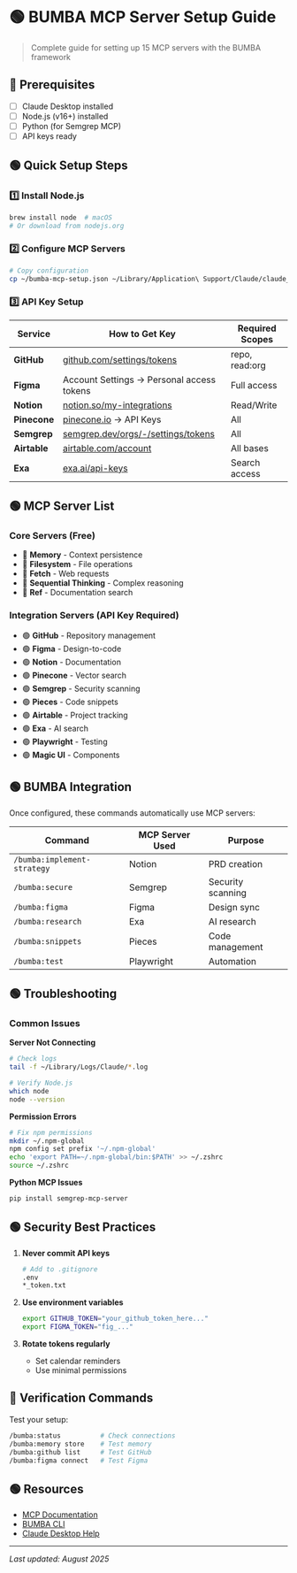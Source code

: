 # 🟢 BUMBA MCP Server Setup Guide

> Complete guide for setting up 15 MCP servers with the BUMBA framework

## 🏁 Prerequisites

- [ ] Claude Desktop installed
- [ ] Node.js (v16+) installed
- [ ] Python (for Semgrep MCP)
- [ ] API keys ready

## 🟢 Quick Setup Steps

### 1️⃣ Install Node.js
```bash
brew install node  # macOS
# Or download from nodejs.org
```

### 2️⃣ Configure MCP Servers
```bash
# Copy configuration
cp ~/bumba-mcp-setup.json ~/Library/Application\ Support/Claude/claude_desktop_config.json
```

### 3️⃣ API Key Setup

| Service | How to Get Key | Required Scopes |
|---------|---------------|-----------------|
| **GitHub** | [github.com/settings/tokens](https://github.com/settings/tokens) | repo, read:org |
| **Figma** | Account Settings → Personal access tokens | Full access |
| **Notion** | [notion.so/my-integrations](https://www.notion.so/my-integrations) | Read/Write |
| **Pinecone** | [pinecone.io](https://www.pinecone.io) → API Keys | All |
| **Semgrep** | [semgrep.dev/orgs/-/settings/tokens](https://semgrep.dev/orgs/-/settings/tokens) | All |
| **Airtable** | [airtable.com/account](https://airtable.com/account) | All bases |
| **Exa** | [exa.ai/api-keys](https://exa.ai/api-keys) | Search access |

## 🟢 MCP Server List

### Core Servers (Free)
- 🏁 **Memory** - Context persistence
- 🏁 **Filesystem** - File operations
- 🏁 **Fetch** - Web requests
- 🏁 **Sequential Thinking** - Complex reasoning
- 🏁 **Ref** - Documentation search

### Integration Servers (API Key Required)
- 🟢 **GitHub** - Repository management
- 🟢 **Figma** - Design-to-code
- 🟢 **Notion** - Documentation
- 🟢 **Pinecone** - Vector search
- 🟢 **Semgrep** - Security scanning
- 🟢 **Pieces** - Code snippets
- 🟢 **Airtable** - Project tracking
- 🟢 **Exa** - AI search
- 🟢 **Playwright** - Testing
- 🟢 **Magic UI** - Components

## 🟢 BUMBA Integration

Once configured, these commands automatically use MCP servers:

| Command | MCP Server Used | Purpose |
|---------|----------------|---------|
| `/bumba:implement-strategy` | Notion | PRD creation |
| `/bumba:secure` | Semgrep | Security scanning |
| `/bumba:figma` | Figma | Design sync |
| `/bumba:research` | Exa | AI research |
| `/bumba:snippets` | Pieces | Code management |
| `/bumba:test` | Playwright | Automation |

## 🟢 Troubleshooting

### Common Issues

**Server Not Connecting**
```bash
# Check logs
tail -f ~/Library/Logs/Claude/*.log

# Verify Node.js
which node
node --version
```

**Permission Errors**
```bash
# Fix npm permissions
mkdir ~/.npm-global
npm config set prefix '~/.npm-global'
echo 'export PATH=~/.npm-global/bin:$PATH' >> ~/.zshrc
source ~/.zshrc
```

**Python MCP Issues**
```bash
pip install semgrep-mcp-server
```

## 🟢 Security Best Practices

1. **Never commit API keys**
   ```bash
   # Add to .gitignore
   .env
   *_token.txt
   ```

2. **Use environment variables**
   ```bash
   export GITHUB_TOKEN="your_github_token_here..."
   export FIGMA_TOKEN="fig_..."
   ```

3. **Rotate tokens regularly**
   - Set calendar reminders
   - Use minimal permissions

## 🏁 Verification Commands

Test your setup:
```bash
/bumba:status          # Check connections
/bumba:memory store    # Test memory
/bumba:github list     # Test GitHub
/bumba:figma connect   # Test Figma
```

## 🟢 Resources

- [MCP Documentation](https://modelcontextprotocol.io/docs)
- [BUMBA CLI](https://github.com/a2z2k25/bumba)
- [Claude Desktop Help](https://claude.ai/help)

---

*Last updated: August 2025*